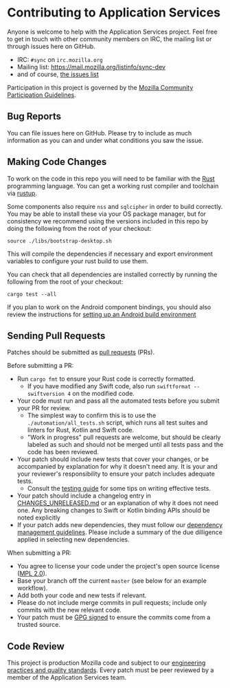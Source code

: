 # Contributing to Application Services

Anyone is welcome to help with the Application Services project. Feel free to get in touch with other community members on IRC, the
mailing list or through issues here on GitHub.

- IRC: `#sync` on `irc.mozilla.org`
- Mailing list: <https://mail.mozilla.org/listinfo/sync-dev>
- and of course, [the issues list](https://github.com/mozilla/application-services/issues)

Participation in this project is governed by the
[Mozilla Community Participation Guidelines](https://www.mozilla.org/en-US/about/governance/policies/participation/).

## Bug Reports ##

You can file issues here on GitHub. Please try to include as much information as you can and under what conditions
you saw the issue.

## Making Code Changes ##

To work on the code in this repo you will need to be familiar with
the [Rust](https://www.rust-lang.org/) programming language.
You can get a working rust compiler and toolchain via [rustup](https://rustup.rs/).

Some components also require `nss` and `sqlcipher` in order to build correctly.
You may be able to install these via your OS package manager, but for consistency
we recommend using the versions included in this repo by doing the following from
the root of your checkout:

```
source ./libs/bootstrap-desktop.sh
```

This will compile the dependencies if necessary and export environment variables
to configure your rust build to use them.

You can check that all dependencies are installed correctly by running the following from the
root of your checkout:

```
cargo test --all
```

If you plan to work on the Android component bindings, you should also review
the instructions for [setting up an Android build environment](https://github.com/mozilla/application-services/blob/master/docs/howtos/setup-android-build-environment.md)

## Sending Pull Requests ##

Patches should be submitted as [pull requests](https://help.github.com/articles/about-pull-requests/) (PRs).

Before submitting a PR:
- Run `cargo fmt` to ensure your Rust code is correctly formatted.
  - If you have modified any Swift code, also run `swiftformat --swiftversion 4` on the modified code.
- Your code must run and pass all the automated tests before you submit your PR for review.
  - The simplest way to confirm this is to use the `./automation/all_tests.sh` script, which runs all test suites
    and linters for Rust, Kotlin and Swift code.
  - "Work in progress" pull requests are welcome, but should be clearly labeled as such and should not be merged until all tests pass and the code has been reviewed.
- Your patch should include new tests that cover your changes, or be accompanied by explanation for why it doesn't need any. It is your
  and your reviewer's responsibility to ensure your patch includes adequate tests.
  - Consult the [testing guide](./howtos/testing-a-rust-component.md) for some tips on writing effective tests.
- Your patch should include a changelog entry in [CHANGES_UNRELEASED.md](../CHANGES_UNRELEASED.md) or an explanation of why
  it does not need one. Any breaking changes to Swift or Kotlin binding APIs should be noted explicitly
- If your patch adds new dependencies, they must follow our [dependency management guidelines](./dependency-management.md).
  Please include a summary of the due dilligence applied in selecting new dependencies.

When submitting a PR:
- You agree to license your code under the project's open source license ([MPL 2.0](/LICENSE)).
- Base your branch off the current `master` (see below for an example workflow).
- Add both your code and new tests if relevant.
- Please do not include merge commits in pull requests; include only commits with the new relevant code.
- Your patch must be [GPG signed](https://help.github.com/articles/managing-commit-signature-verification) to ensure the commits come from a trusted source.

## Code Review ##

This project is production Mozilla code and subject to our [engineering practices and quality standards](https://developer.mozilla.org/en-US/docs/Mozilla/Developer_guide/Committing_Rules_and_Responsibilities). Every patch must be peer reviewed by a member of the Application Services team.
